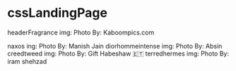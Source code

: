 # cssLandingPage

headerFragrance img: Photo By: Kaboompics.com

naxos ing: Photo By: Manish Jain
diorhommeintense img: Photo By: Absin
creedtweed img: Photo By: Gift Habeshaw 🇪🇹
terredhermes img: Photo By: iram shehzad